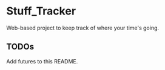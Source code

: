 Stuff_Tracker
=============

Web-based project to keep track of where your time's going.

TODOs
-----

Add futures to this README.
